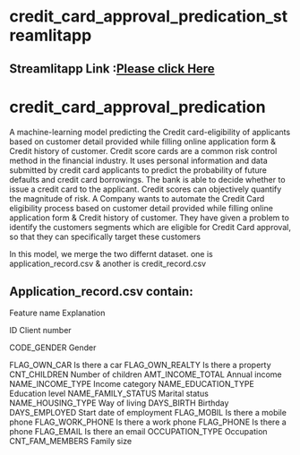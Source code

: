 # credit_card_approval_predication_streamlitapp
##  Streamlitapp Link :[Please click Here](https://share.streamlit.io/rohitdaddekar/credit_card_approval_predication/main/credit_card_approval.py)




# credit_card_approval_predication
  A machine-learning model predicting the Credit card-eligibility of applicants based on customer detail provided while filling online application form &amp; Credit history of customer.
Credit score cards are a common risk control method in the financial industry. It uses personal information and data submitted by credit card applicants to predict the probability of future defaults and credit card borrowings. The bank is able to decide whether to issue a credit card to the applicant. Credit scores can objectively quantify the magnitude of risk.
A Company wants to automate the Credit Card eligibility process based on customer detail provided while filling online application form & Credit history of customer.
They have given a problem to identify the customers segments which are eligible for Credit Card approval, so that they can specifically target these customers

In this model, we merge the two differnt dataset. one is application_record.csv & another is credit_record.csv

## Application_record.csv contain:

Feature name	          Explanation

ID	                    Client number

CODE_GENDER	            Gender

FLAG_OWN_CAR	          Is there a car
FLAG_OWN_REALTY  	      Is there a property
CNT_CHILDREN	          Number of children
AMT_INCOME_TOTAL	      Annual income
NAME_INCOME_TYPE	      Income category
NAME_EDUCATION_TYPE	    Education level
NAME_FAMILY_STATUS	    Marital status
NAME_HOUSING_TYPE	      Way of living
DAYS_BIRTH	            Birthday
DAYS_EMPLOYED	          Start date of employment
FLAG_MOBIL	            Is there a mobile phone
FLAG_WORK_PHONE	        Is there a work phone
FLAG_PHONE	            Is there a phone
FLAG_EMAIL	            Is there an email
OCCUPATION_TYPE	        Occupation
CNT_FAM_MEMBERS	        Family size
